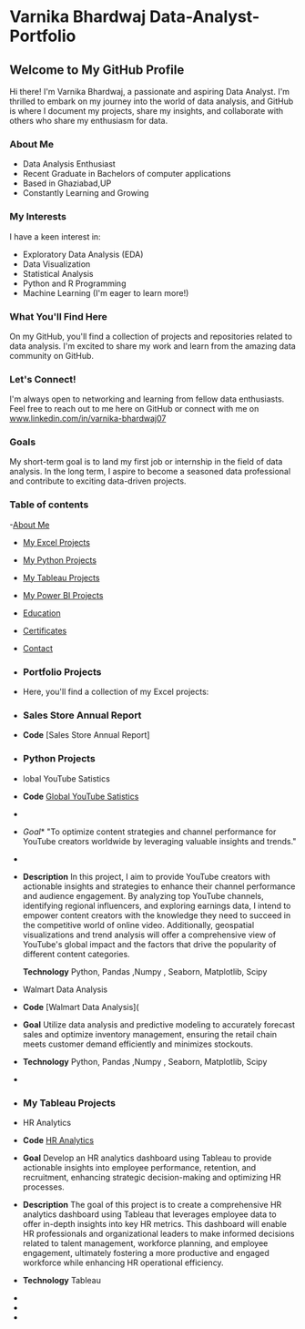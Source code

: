 # Varnika Bhardwaj Data-Analyst-Portfolio
## Welcome to My GitHub Profile 

Hi there! I'm Varnika Bhardwaj, a passionate and aspiring Data Analyst. I'm thrilled to embark on my journey into the world of data analysis, and GitHub is where I document my projects, share my insights, and collaborate with others who share my enthusiasm for data.

### About Me
<a Table of content="about-me"></a>

-  Data Analysis Enthusiast
-  Recent Graduate in Bachelors of computer applications
-  Based in Ghaziabad,UP
-  Constantly Learning and Growing

### My Interests

I have a keen interest in:

- Exploratory Data Analysis (EDA)
- Data Visualization
- Statistical Analysis
- Python and R Programming
- Machine Learning (I'm eager to learn more!)

### What You'll Find Here

On my GitHub, you'll find a collection of projects and repositories related to data analysis. I'm excited to share my work and learn from the amazing data community on GitHub.

### Let's Connect!

I'm always open to networking and learning from fellow data enthusiasts. Feel free to reach out to me here on GitHub or connect with me on www.linkedin.com/in/varnika-bhardwaj07

### Goals

My short-term goal is to land my first job or internship in the field of data analysis. In the long term, I aspire to become a seasoned data professional and contribute to exciting data-driven projects.

### Table of contents
-[About Me](#About-Me)
- [My Excel Projects](#my-excel-projects)
- [My Python Projects](#my-python-projects)
- [My Tableau Projects](#my-tableau-projects)
- [My Power BI Projects](#my-power-bi-projects)
- [Education](#education)
- [Certificates](#certificates)
- [Contact](#contact)

- ### Portfolio Projects
-  Here, you'll find a collection of my Excel projects:
-  ### Sales Store Annual Report
-  **Code** [Sales Store Annual Report]
-  ### Python Projects
-   lobal YouTube Satistics
-  **Code** [Global YouTube Satistics](https://github.com/varnika0709/Global-Youtube-satistics-using-python)
-  
-   *Goal** "To optimize content strategies and channel performance for YouTube creators worldwide by leveraging valuable insights and trends."
-  
-  **Description**  In this project, I aim to provide YouTube creators with actionable insights and strategies to enhance their channel 
    performance and audience engagement. By analyzing top YouTube channels, identifying regional influencers, and exploring earnings 
    data, I intend to empower content creators with the knowledge they need to succeed in the competitive world of online video. 
    Additionally, geospatial visualizations and trend analysis will offer a comprehensive view of YouTube's global impact and the factors 
    that drive the popularity of different content categories.
   
   **Technology** Python, Pandas ,Numpy , Seaborn, Matplotlib, Scipy
   
-   Walmart Data Analysis
-  **Code** [Walmart Data Analysis](
-  **Goal** Utilize data analysis and predictive modeling to accurately forecast sales and optimize inventory management, ensuring the retail chain meets customer demand efficiently and minimizes stockouts.

-  **Technology** Python, Pandas ,Numpy , Seaborn, Matplotlib, Scipy
-  
-  ### My Tableau Projects
-  HR Analytics
- **Code** [HR Analytics](https://public.tableau.com/views/HRanalyticsdashboard_16886703915220/HRanalyticsdashboard?:language=en-US&publish=yes&:display_count=n&:origin=viz_share_link)

- **Goal**  Develop an HR analytics dashboard using Tableau to provide actionable insights into employee performance, retention, and recruitment, enhancing strategic decision-making and optimizing HR processes.

- **Description** The goal of this project is to create a comprehensive HR analytics dashboard using Tableau that leverages employee data to offer in-depth insights into key HR metrics. This dashboard will enable HR professionals and organizational leaders to make informed decisions related to talent management, workforce planning, and employee engagement, ultimately fostering a more productive and engaged workforce while enhancing HR operational efficiency.

- **Technology** Tableau
- 
-  
-  
       
     
     
    
   
   

















